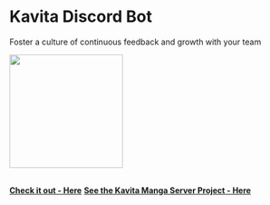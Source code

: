#  Kavita Discord Bot
Foster a culture of continuous feedback and growth with your team
<br>

<img src="https://github.com/hillmanation/markdown_website/blob/main/assets/hillmanation_logo" height="200">
<br>


<br>

**[<i class="fa-solid fa-up-right-from-square"></i> Check it out - Here](https://github.com/hillmanation/bnu-discord-bot)**
**[<i class="fa-solid fa-up-right-from-square"></i> See the Kavita Manga Server Project - Here](https://wiki.kavitareader.com/)**